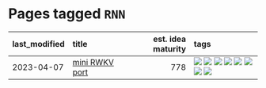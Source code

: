 # Pages tagged `RNN`

|last_modified|title|est. idea maturity|tags
|:---|:---|---:|:---|
|2023-04-07|[mini RWKV port](../rust_rwkv.md)|778|[![](https://img.shields.io/badge/tag-RNN-496a1)](../tags/RNN.md) [![](https://img.shields.io/badge/tag-completed-53417a)](../tags/completed.md) [![](https://img.shields.io/badge/tag-experimental-da6994)](../tags/experimental.md) [![](https://img.shields.io/badge/tag-ggml-683f3)](../tags/ggml.md) [![](https://img.shields.io/badge/tag-mobilenet-96bcc)](../tags/mobilenet.md) [![](https://img.shields.io/badge/tag-model_compression-77485f)](../tags/model_compression.md) [![](https://img.shields.io/badge/tag-tooling-ea1833)](../tags/tooling.md) [![](https://img.shields.io/badge/tag-wip-ebbec3)](../tags/wip.md)|
